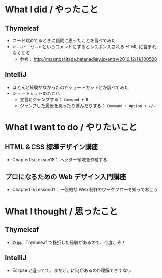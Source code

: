 # What I did / やったこと
## Thymeleaf
- コード眺めてるときに疑問に思ったことを調べてみた
- `<!--/*  */-->` というコメントにするとレスポンスされる HTML に含まれなくなる
    - 参考： http://masatoshitada.hatenadiary.jp/entry/2016/12/11/100528

## IntelliJ
- ほとんど経験がなかったのでショートカットとか調べてみた
- ショートカットあれこれ
    - 宣言にジャンプする： `Command + B`
    - ジャンプした履歴を戻ったり進んだりする： `Command + Option + ←/→`

# What I want to do / やりたいこと
## HTML & CSS 標準デザイン講座
- Chapter05/Lesson18： ヘッダー領域を作成する

## プロになるための Web デザイン入門講座
- Chapter06/Lesson01： 一般的な Web 制作のワークフローを知っておこう

# What I thought / 思ったこと
## Thymeleaf
- 以前、Thymeleaf で挫折した経験があるので、今度こそ！

## IntelliJ
- Eclipse と違ってて、まだどこに何があるのか理解できてない
